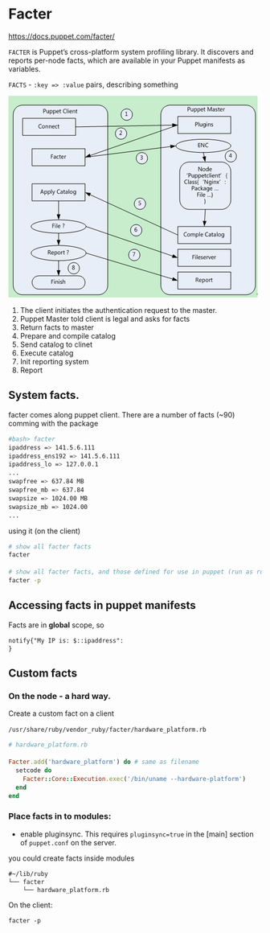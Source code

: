 # Facter

https://docs.puppet.com/facter/

`FACTER` is Puppet’s cross-platform system profiling library. It discovers and reports per-node facts, which are available in your Puppet manifests as variables.

`FACTS` - `:key => :value` pairs, describing something

![Puppet Facter](./puppet_facter.jpg)

 1. The client initiates the authentication request to the master.
 2. Puppet Master told client is legal and asks for facts
 3. Return facts to master
 4. Prepare and compile catalog
 5. Send catalog to clinet
 6. Execute catalog
 7. Init reporting system
 8. Report

## System facts.

facter comes along puppet client. There are a number of facts (~90) comming with the package

```bash
#bash> facter
ipaddress => 141.5.6.111
ipaddress_ens192 => 141.5.6.111
ipaddress_lo => 127.0.0.1
...
swapfree => 637.84 MB
swapfree_mb => 637.84
swapsize => 1024.00 MB
swapsize_mb => 1024.00
...

```

using it (on the client)

```bash
# show all facter facts
facter

# show all facter facts, and those defined for use in puppet (run as root)
facter -p
```

## Accessing facts in puppet manifests
Facts are in __global__ scope, so

```
notify{"My IP is: $::ipaddress":
}
```

## Custom facts

### On the node - a hard way.

Create a custom fact on a client

`/usr/share/ruby/vendor_ruby/facter/hardware_platform.rb`

```ruby
# hardware_platform.rb

Facter.add('hardware_platform') do # same as filename
  setcode do
    Facter::Core::Execution.exec('/bin/uname --hardware-platform')
  end
end
```

### Place facts in to modules:

* enable pluginsync. This requires `pluginsync=true` in the [main] section of `puppet.conf` on the server.

you could create facts inside modules

```
#~/lib/ruby
└── facter
    └── hardware_platform.rb
```

On the client:

```
facter -p
```
